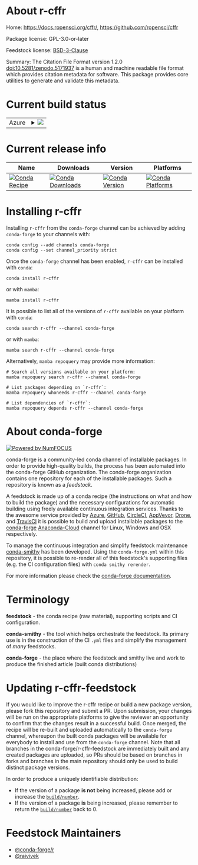 About r-cffr
============

Home: https://docs.ropensci.org/cffr/, https://github.com/ropensci/cffr

Package license: GPL-3.0-or-later

Feedstock license: [BSD-3-Clause](https://github.com/conda-forge/r-cffr-feedstock/blob/main/LICENSE.txt)

Summary: The Citation File Format version 1.2.0 <doi:10.5281/zenodo.5171937> is a human and machine readable file format which provides citation metadata for software. This package provides core utilities to generate and validate this metadata.

Current build status
====================


<table>
    
  <tr>
    <td>Azure</td>
    <td>
      <details>
        <summary>
          <a href="https://dev.azure.com/conda-forge/feedstock-builds/_build/latest?definitionId=14660&branchName=main">
            <img src="https://dev.azure.com/conda-forge/feedstock-builds/_apis/build/status/r-cffr-feedstock?branchName=main">
          </a>
        </summary>
        <table>
          <thead><tr><th>Variant</th><th>Status</th></tr></thead>
          <tbody><tr>
              <td>linux_64_r_base4.1</td>
              <td>
                <a href="https://dev.azure.com/conda-forge/feedstock-builds/_build/latest?definitionId=14660&branchName=main">
                  <img src="https://dev.azure.com/conda-forge/feedstock-builds/_apis/build/status/r-cffr-feedstock?branchName=main&jobName=linux&configuration=linux%20linux_64_r_base4.1" alt="variant">
                </a>
              </td>
            </tr><tr>
              <td>linux_64_r_base4.2</td>
              <td>
                <a href="https://dev.azure.com/conda-forge/feedstock-builds/_build/latest?definitionId=14660&branchName=main">
                  <img src="https://dev.azure.com/conda-forge/feedstock-builds/_apis/build/status/r-cffr-feedstock?branchName=main&jobName=linux&configuration=linux%20linux_64_r_base4.2" alt="variant">
                </a>
              </td>
            </tr><tr>
              <td>osx_64_r_base4.1</td>
              <td>
                <a href="https://dev.azure.com/conda-forge/feedstock-builds/_build/latest?definitionId=14660&branchName=main">
                  <img src="https://dev.azure.com/conda-forge/feedstock-builds/_apis/build/status/r-cffr-feedstock?branchName=main&jobName=osx&configuration=osx%20osx_64_r_base4.1" alt="variant">
                </a>
              </td>
            </tr><tr>
              <td>osx_64_r_base4.2</td>
              <td>
                <a href="https://dev.azure.com/conda-forge/feedstock-builds/_build/latest?definitionId=14660&branchName=main">
                  <img src="https://dev.azure.com/conda-forge/feedstock-builds/_apis/build/status/r-cffr-feedstock?branchName=main&jobName=osx&configuration=osx%20osx_64_r_base4.2" alt="variant">
                </a>
              </td>
            </tr><tr>
              <td>win_64</td>
              <td>
                <a href="https://dev.azure.com/conda-forge/feedstock-builds/_build/latest?definitionId=14660&branchName=main">
                  <img src="https://dev.azure.com/conda-forge/feedstock-builds/_apis/build/status/r-cffr-feedstock?branchName=main&jobName=win&configuration=win%20win_64_" alt="variant">
                </a>
              </td>
            </tr>
          </tbody>
        </table>
      </details>
    </td>
  </tr>
</table>

Current release info
====================

| Name | Downloads | Version | Platforms |
| --- | --- | --- | --- |
| [![Conda Recipe](https://img.shields.io/badge/recipe-r--cffr-green.svg)](https://anaconda.org/conda-forge/r-cffr) | [![Conda Downloads](https://img.shields.io/conda/dn/conda-forge/r-cffr.svg)](https://anaconda.org/conda-forge/r-cffr) | [![Conda Version](https://img.shields.io/conda/vn/conda-forge/r-cffr.svg)](https://anaconda.org/conda-forge/r-cffr) | [![Conda Platforms](https://img.shields.io/conda/pn/conda-forge/r-cffr.svg)](https://anaconda.org/conda-forge/r-cffr) |

Installing r-cffr
=================

Installing `r-cffr` from the `conda-forge` channel can be achieved by adding `conda-forge` to your channels with:

```
conda config --add channels conda-forge
conda config --set channel_priority strict
```

Once the `conda-forge` channel has been enabled, `r-cffr` can be installed with `conda`:

```
conda install r-cffr
```

or with `mamba`:

```
mamba install r-cffr
```

It is possible to list all of the versions of `r-cffr` available on your platform with `conda`:

```
conda search r-cffr --channel conda-forge
```

or with `mamba`:

```
mamba search r-cffr --channel conda-forge
```

Alternatively, `mamba repoquery` may provide more information:

```
# Search all versions available on your platform:
mamba repoquery search r-cffr --channel conda-forge

# List packages depending on `r-cffr`:
mamba repoquery whoneeds r-cffr --channel conda-forge

# List dependencies of `r-cffr`:
mamba repoquery depends r-cffr --channel conda-forge
```


About conda-forge
=================

[![Powered by
NumFOCUS](https://img.shields.io/badge/powered%20by-NumFOCUS-orange.svg?style=flat&colorA=E1523D&colorB=007D8A)](https://numfocus.org)

conda-forge is a community-led conda channel of installable packages.
In order to provide high-quality builds, the process has been automated into the
conda-forge GitHub organization. The conda-forge organization contains one repository
for each of the installable packages. Such a repository is known as a *feedstock*.

A feedstock is made up of a conda recipe (the instructions on what and how to build
the package) and the necessary configurations for automatic building using freely
available continuous integration services. Thanks to the awesome service provided by
[Azure](https://azure.microsoft.com/en-us/services/devops/), [GitHub](https://github.com/),
[CircleCI](https://circleci.com/), [AppVeyor](https://www.appveyor.com/),
[Drone](https://cloud.drone.io/welcome), and [TravisCI](https://travis-ci.com/)
it is possible to build and upload installable packages to the
[conda-forge](https://anaconda.org/conda-forge) [Anaconda-Cloud](https://anaconda.org/)
channel for Linux, Windows and OSX respectively.

To manage the continuous integration and simplify feedstock maintenance
[conda-smithy](https://github.com/conda-forge/conda-smithy) has been developed.
Using the ``conda-forge.yml`` within this repository, it is possible to re-render all of
this feedstock's supporting files (e.g. the CI configuration files) with ``conda smithy rerender``.

For more information please check the [conda-forge documentation](https://conda-forge.org/docs/).

Terminology
===========

**feedstock** - the conda recipe (raw material), supporting scripts and CI configuration.

**conda-smithy** - the tool which helps orchestrate the feedstock.
                   Its primary use is in the construction of the CI ``.yml`` files
                   and simplify the management of *many* feedstocks.

**conda-forge** - the place where the feedstock and smithy live and work to
                  produce the finished article (built conda distributions)


Updating r-cffr-feedstock
=========================

If you would like to improve the r-cffr recipe or build a new
package version, please fork this repository and submit a PR. Upon submission,
your changes will be run on the appropriate platforms to give the reviewer an
opportunity to confirm that the changes result in a successful build. Once
merged, the recipe will be re-built and uploaded automatically to the
`conda-forge` channel, whereupon the built conda packages will be available for
everybody to install and use from the `conda-forge` channel.
Note that all branches in the conda-forge/r-cffr-feedstock are
immediately built and any created packages are uploaded, so PRs should be based
on branches in forks and branches in the main repository should only be used to
build distinct package versions.

In order to produce a uniquely identifiable distribution:
 * If the version of a package **is not** being increased, please add or increase
   the [``build/number``](https://docs.conda.io/projects/conda-build/en/latest/resources/define-metadata.html#build-number-and-string).
 * If the version of a package **is** being increased, please remember to return
   the [``build/number``](https://docs.conda.io/projects/conda-build/en/latest/resources/define-metadata.html#build-number-and-string)
   back to 0.

Feedstock Maintainers
=====================

* [@conda-forge/r](https://github.com/conda-forge/r/)
* [@raivivek](https://github.com/raivivek/)

